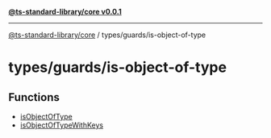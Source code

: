 [**@ts-standard-library/core v0.0.1**](../../../README.md)

***

[@ts-standard-library/core](../../../modules.md) / types/guards/is-object-of-type

# types/guards/is-object-of-type

## Functions

- [isObjectOfType](functions/isObjectOfType.md)
- [isObjectOfTypeWithKeys](functions/isObjectOfTypeWithKeys.md)
